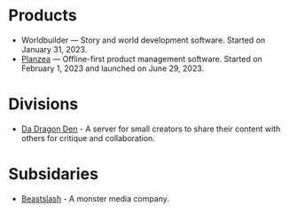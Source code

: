 # Products
* Worldbuilder — Story and world development software. Started on January 31, 2023.
* [Planzea](https://planzea.com) — Offline-first product management software. Started on February 1, 2023 and launched on June 29, 2023.

# Divisions
* [Da Dragon Den](https://github.com/DaDragonDen) - A server for small creators to share their content with others for critique and collaboration. 

# Subsidaries
* [Beastslash](https://github.com/Beastslash) - A monster media company.
